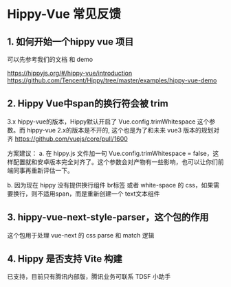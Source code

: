 # Hippy-Vue 常见反馈

## 1. 如何开始一个hippy vue 项目

可以先参考我们的文档 和 demo

https://hippyjs.org/#/hippy-vue/introduction
https://github.com/Tencent/Hippy/tree/master/examples/hippy-vue-demo

## 2. Hippy Vue中span的换行符会被 trim

3.x hippy-vue的版本，Hippy默认开启了 Vue.config.trimWhitespace 这个参数。而 hippy-vue 2.x的版本是不开的, 这个也是为了和未来 vue3 版本的规划对齐
https://github.com/vuejs/core/pull/1600

方案建议：
a.  在 hippy.js 文件加一句 Vue.config.trimWhitespace = false，这样配置就和安卓版本完全对齐了。这个参数会对产物有一些影响，也可以让你们前端同事再重新评估一下。

b. 因为现在 hippy 没有提供换行组件 br标签 或者 white-space 的 css，如果需要换行，则不适用span，而是重新创建一个 text文本组件

## 3. hippy-vue-next-style-parser，这个包的作用

这个包用于处理 vue-next 的 css parse 和 match 逻辑

## 4. Hippy 是否支持 Vite 构建

已支持，目前只有腾讯内部版，腾讯业务可联系 TDSF 小助手


